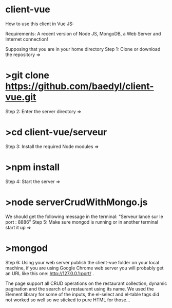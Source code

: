 # client-vue
How to use this client in Vue JS:

Requirements: A recent version  of Node JS, MongoDB, a Web Server and Internet connection!

Supposing that you are in your home directory
Step 1: Clone or download the repository => 
#               >git clone https://github.com/baedyl/client-vue.git 

Step 2: Enter the server directory => 
#               >cd client-vue/serveur

Step 3: Install the required Node modules => 
#               >npm install
Step 4: Start the server => 
#               >node serverCrudWithMongo.js
We should get the following message in the terminal: "Serveur lancé sur le port : 8886"
Step 5: Make sure mongod is running or in another terminal start it up => 
#               >mongod 
Step 6: Using your web server publish the client-vue folder on your local machine, 
        if you are using Google Chrome web server you will probably get an URL like this one: http://127.0.0.1:port/ .

The page support all CRUD operations on the restaurant collection, dynamic pagination and the search of a restaurant using its name. We used the Element library for some of the inputs, the el-select and el-table tags did not worked so well so we sticked to pure HTML for those...
